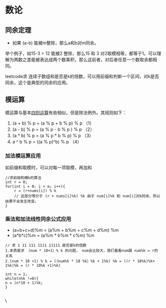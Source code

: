 # 数论

## 同余定理

* 如果 (a-b) 能被m整除，那么a和b对m同余。

举个例子，如15-3 = 12 能被2 整除，那么15 和 3 对2取模相等，都等于1。可以理解为两数之差能被表达成两个数乘积，那么这前者，对后者任意一个数取余都相同。

leetcode求 连续子数组和是否是k的倍数，可以用前缀和判断一个区间，对k是否同余，这个是典型的同余的应用。

## 模运算

&#x20;模运算与基本[四则运算](https://baike.baidu.com/item/%E5%9B%9B%E5%88%99%E8%BF%90%E7%AE%97/5337481?fromModule=lemma\_inlink)有些相似，但是除法例外。其规则如下：

1. (a + b) % p = (a % p + b % p) % p （1）
2. (a - b) % p = (a % p - b % p ) % p （2）
3. (a \* b) % p = (a % p \* b % p) % p （3）
4. a ^ b % p = ((a % p)^b) % p （4）

### 加法模运算应用

如前缀和取模时，可以对每一项取模，再加和

```
//求前缀和模k的算法
int r = 0;
for(int i = 0; i < m; i++){
    r = (r+nums[i]) % k
    // 这部分等价于 (r + nums[i]%k) %k 由于 num[i]%k 和 num[i]对k同余，所以结果不会发生改变。
}
```

### 乘法和加法线性同余公式应用

* (a+b+c+d)%m = (a%m + b%m + c%m + d%m) %m
* (a\*b\*c)%m = (a%m \* b%m \* c%m) %m



```
// 求 1 11 111 1111 11111 是否是k的倍数
1.本质是求 （num * 10+1）% k 的问题， num会比较大，我们看看num跟 num%k = r的关系
2.(num * 10 +1) % k = (（num%k * 10 %k）%k + 1%k) %k = ((r * 10%k)%k+ 1%k)%k = (r * 10%k +1)%k)

int n = 1;
while(n%k !=0){
n = (n*10 + 1)%k;
}


```



\
